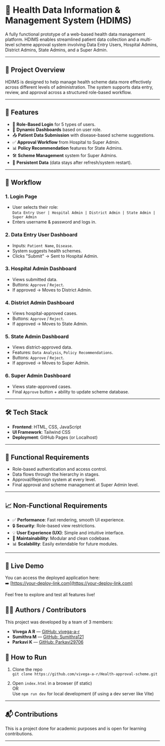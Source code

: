 # 🏥 Health Data Information & Management System (HDIMS)

A fully functional prototype of a web-based health data management platform. HDIMS enables streamlined patient data collection and a multi-level scheme approval system involving Data Entry Users, Hospital Admins, District Admins, State Admins, and a Super Admin.

---

## 📌 Project Overview

HDIMS is designed to help manage health scheme data more effectively across different levels of administration. The system supports data entry, review, and approval across a structured role-based workflow.

---

## 🚀 Features

- 🔐 **Role-Based Login** for 5 types of users.
- 📄 **Dynamic Dashboards** based on user role.
- 📤 **Patient Data Submission** with disease-based scheme suggestions.
- ✅ **Approval Workflow** from Hospital to Super Admin.
- 📊 **Policy Recommendation** features for State Admins.
- 🛠 **Scheme Management** system for Super Admins.
- 💾 **Persistent Data** (data stays after refresh/system restart).

---

## 🧭 Workflow

### 1. Login Page
- User selects their role:  
  `Data Entry User | Hospital Admin | District Admin | State Admin | Super Admin`
- Enters username & password and logs in.

### 2. Data Entry User Dashboard
- Inputs: `Patient Name`, `Disease`.
- System suggests health schemes.
- Clicks "Submit" → Sent to Hospital Admin.

### 3. Hospital Admin Dashboard
- Views submitted data.
- Buttons: `Approve` / `Reject`.
- If approved → Moves to District Admin.

### 4. District Admin Dashboard
- Views hospital-approved cases.
- Buttons: `Approve` / `Reject`.
- If approved → Moves to State Admin.

### 5. State Admin Dashboard
- Views district-approved data.
- Features: `Data Analysis`, `Policy Recommendations`.
- Buttons: `Approve` / `Reject`.
- If approved → Moves to Super Admin.

### 6. Super Admin Dashboard
- Views state-approved cases.
- Final `Approve` button + ability to update scheme database.

---

## 🛠 Tech Stack

- **Frontend**: HTML, CSS, JavaScript
- **UI Framework**: Tailwind CSS
- **Deployment**: GitHub Pages (or Localhost)

---


## 🎯 Functional Requirements

- Role-based authentication and access control.
- Data flows through the hierarchy in stages.
- Approval/Rejection system at every level.
- Final approval and scheme management at Super Admin level.

---

## 📈 Non-Functional Requirements

- ✅ **Performance**: Fast rendering, smooth UI experience.
- 🔒 **Security**: Role-based view restrictions.
- 💡 **User Experience (UX)**: Simple and intuitive interface.
- 🧩 **Maintainability**: Modular and clean codebase.
- 📊 **Scalability**: Easily extendable for future modules.

---
## 🚀 Live Demo

You can access the deployed application here:  
➡️ [https://your-deploy-link.com](https://your-deploy-link.com)

Feel free to explore and test all features live!

## 👩‍💻 Authors / Contributors

This project was developed by a team of 3 members:

- **Vivega A R** — [GitHub: vivega-a-r](https://github.com/vivega-a-r/Health-approval-scheme.git)  
- **Sumithra M** — [GitHub: Sumithra121](https://github.com/vivega-a-r/Health-approval-scheme.git)  
- **Parkavi K** — [GitHub: Parkavi29706](https://github.com/member3)  


## 📌 How to Run

1. Clone the repo  
   `git clone https://github.com/vivega-a-r/Health-approval-scheme.git`

2. Open `index.html` in a browser (if static)  
   OR  
   Use `npm run dev` for local development (if using a dev server like Vite)

---

## 📬 Contributions

This is a project done for academic purposes and is open for learning contributions.

---




